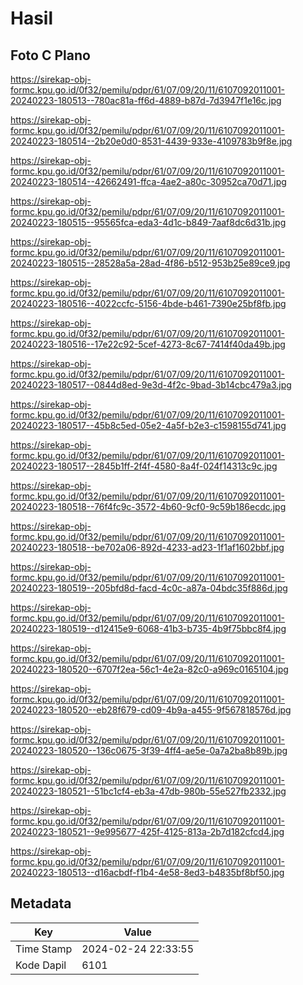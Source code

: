 # Hasil

## Foto C Plano

https://sirekap-obj-formc.kpu.go.id/0f32/pemilu/pdpr/61/07/09/20/11/6107092011001-20240223-180513--780ac81a-ff6d-4889-b87d-7d3947f1e16c.jpg

https://sirekap-obj-formc.kpu.go.id/0f32/pemilu/pdpr/61/07/09/20/11/6107092011001-20240223-180514--2b20e0d0-8531-4439-933e-4109783b9f8e.jpg

https://sirekap-obj-formc.kpu.go.id/0f32/pemilu/pdpr/61/07/09/20/11/6107092011001-20240223-180514--42662491-ffca-4ae2-a80c-30952ca70d71.jpg

https://sirekap-obj-formc.kpu.go.id/0f32/pemilu/pdpr/61/07/09/20/11/6107092011001-20240223-180515--95565fca-eda3-4d1c-b849-7aaf8dc6d31b.jpg

https://sirekap-obj-formc.kpu.go.id/0f32/pemilu/pdpr/61/07/09/20/11/6107092011001-20240223-180515--28528a5a-28ad-4f86-b512-953b25e89ce9.jpg

https://sirekap-obj-formc.kpu.go.id/0f32/pemilu/pdpr/61/07/09/20/11/6107092011001-20240223-180516--4022ccfc-5156-4bde-b461-7390e25bf8fb.jpg

https://sirekap-obj-formc.kpu.go.id/0f32/pemilu/pdpr/61/07/09/20/11/6107092011001-20240223-180516--17e22c92-5cef-4273-8c67-7414f40da49b.jpg

https://sirekap-obj-formc.kpu.go.id/0f32/pemilu/pdpr/61/07/09/20/11/6107092011001-20240223-180517--0844d8ed-9e3d-4f2c-9bad-3b14cbc479a3.jpg

https://sirekap-obj-formc.kpu.go.id/0f32/pemilu/pdpr/61/07/09/20/11/6107092011001-20240223-180517--45b8c5ed-05e2-4a5f-b2e3-c1598155d741.jpg

https://sirekap-obj-formc.kpu.go.id/0f32/pemilu/pdpr/61/07/09/20/11/6107092011001-20240223-180517--2845b1ff-2f4f-4580-8a4f-024f14313c9c.jpg

https://sirekap-obj-formc.kpu.go.id/0f32/pemilu/pdpr/61/07/09/20/11/6107092011001-20240223-180518--76f4fc9c-3572-4b60-9cf0-9c59b186ecdc.jpg

https://sirekap-obj-formc.kpu.go.id/0f32/pemilu/pdpr/61/07/09/20/11/6107092011001-20240223-180518--be702a06-892d-4233-ad23-1f1af1602bbf.jpg

https://sirekap-obj-formc.kpu.go.id/0f32/pemilu/pdpr/61/07/09/20/11/6107092011001-20240223-180519--205bfd8d-facd-4c0c-a87a-04bdc35f886d.jpg

https://sirekap-obj-formc.kpu.go.id/0f32/pemilu/pdpr/61/07/09/20/11/6107092011001-20240223-180519--d12415e9-6068-41b3-b735-4b9f75bbc8f4.jpg

https://sirekap-obj-formc.kpu.go.id/0f32/pemilu/pdpr/61/07/09/20/11/6107092011001-20240223-180520--6707f2ea-56c1-4e2a-82c0-a969c0165104.jpg

https://sirekap-obj-formc.kpu.go.id/0f32/pemilu/pdpr/61/07/09/20/11/6107092011001-20240223-180520--eb28f679-cd09-4b9a-a455-9f567818576d.jpg

https://sirekap-obj-formc.kpu.go.id/0f32/pemilu/pdpr/61/07/09/20/11/6107092011001-20240223-180520--136c0675-3f39-4ff4-ae5e-0a7a2ba8b89b.jpg

https://sirekap-obj-formc.kpu.go.id/0f32/pemilu/pdpr/61/07/09/20/11/6107092011001-20240223-180521--51bc1cf4-eb3a-47db-980b-55e527fb2332.jpg

https://sirekap-obj-formc.kpu.go.id/0f32/pemilu/pdpr/61/07/09/20/11/6107092011001-20240223-180521--9e995677-425f-4125-813a-2b7d182cfcd4.jpg

https://sirekap-obj-formc.kpu.go.id/0f32/pemilu/pdpr/61/07/09/20/11/6107092011001-20240223-180513--d16acbdf-f1b4-4e58-8ed3-b4835bf8bf50.jpg


## Metadata

| Key        | Value               |
| ---------- | ------------------- |
| Time Stamp | 2024-02-24 22:33:55 |
| Kode Dapil | 6101                |




